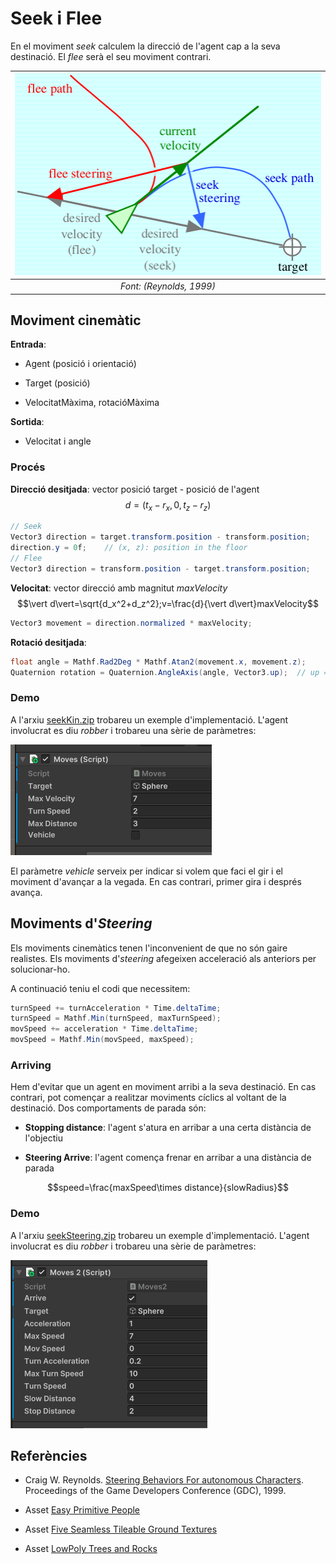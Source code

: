 # Seek i Flee

En el moviment *seek* calculem la direcció de l'agent cap a la seva destinació. El *flee* serà el seu moviment contrari.

|![](figures/seek.png)|
|:--:| 
| *Font: (Reynolds, 1999)* |

## Moviment cinemàtic

**Entrada**:

- Agent (posició i orientació)

- Target (posició)

- VelocitatMàxima, rotacióMàxima 

**Sortida**:

- Velocitat i angle 

### Procés

**Direcció desitjada**: vector posició target - posició de l'agent 
$$d=(t_x-r_x, 0, t_z-r_z)$$

```C#
// Seek
Vector3 direction = target.transform.position - transform.position;
direction.y = 0f;    // (x, z): position in the floor
// Flee
Vector3 direction = transform.position - target.transform.position;
```

**Velocitat**: vector direcció amb magnitut *maxVelocity*
$$\vert d\vert=\sqrt{d_x^2+d_z^2};v=\frac{d}{\vert d\vert}maxVelocity$$

```C#
Vector3 movement = direction.normalized * maxVelocity;
```

**Rotació desitjada**:

```C#
float angle = Mathf.Rad2Deg * Mathf.Atan2(movement.x, movement.z);
Quaternion rotation = Quaternion.AngleAxis(angle, Vector3.up);  // up = y
```

### Demo

A l'arxiu [seekKin.zip](demos/seekKin.unitypackage) trobareu un exemple d'implementació.
L'agent involucrat es diu *robber* i trobareu una sèrie de paràmetres:

![](figures/robberKin.png)

El paràmetre *vehicle* serveix per indicar si volem que faci el gir i el moviment d'avançar a la vegada. En cas contrari, primer gira i després avança.

## Moviments d'*Steering*

Els moviments cinemàtics tenen l'inconvenient de que no són gaire realistes. Els moviments d'*steering* afegeixen acceleració als anteriors per solucionar-ho.

A continuació teniu el codi que necessitem:

```C#
turnSpeed += turnAcceleration * Time.deltaTime;
turnSpeed = Mathf.Min(turnSpeed, maxTurnSpeed);
movSpeed += acceleration * Time.deltaTime;
movSpeed = Mathf.Min(movSpeed, maxSpeed);
```

### Arriving

Hem d'evitar que un agent en moviment arribi a la seva destinació. En cas contrari, pot començar a realitzar moviments cíclics al voltant de la destinació. Dos comportaments de parada són:

- **Stopping distance**: l'agent s'atura en arribar a una certa distància de l'objectiu

- **Steering Arrive**: l'agent comença frenar en arribar a una distància de parada

$$speed=\frac{maxSpeed\times distance}{slowRadius}$$

### Demo

A l'arxiu [seekSteering.zip](demos/seekSteering.unitypackage) trobareu un exemple d'implementació.
L'agent involucrat es diu *robber* i trobareu una sèrie de paràmetres:

![](figures/robberSteering.png)

## Referències

- Craig W. Reynolds. [Steering Behaviors For autonomous Characters](http://www.red3d.com/cwr/papers/1999/gdc99steer.pdf). Proceedings of the Game Developers Conference (GDC), 1999.

- Asset [Easy Primitive People](https://assetstore.unity.com/packages/3d/characters/easy-primitive-people-161846)

- Asset [Five Seamless Tileable Ground Textures](https://assetstore.unity.com/packages/2d/textures-materials/floors/five-seamless-tileable-ground-textures-57060)

- Asset [LowPoly Trees and Rocks](https://assetstore.unity.com/packages/3d/vegetation/lowpoly-trees-and-rocks-88376)



